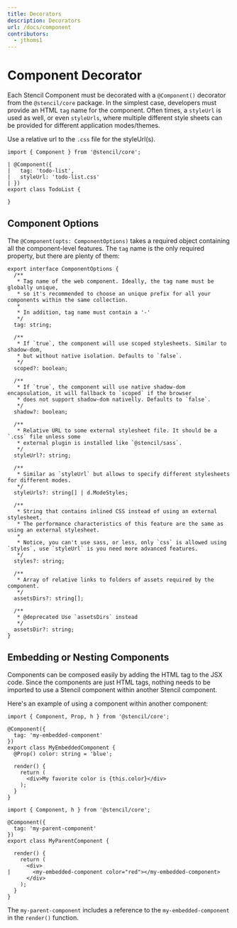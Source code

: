 ```yaml
---
title: Decorators
description: Decorators
url: /docs/component
contributors:
  - jthoms1
---
```


# Component Decorator

Each Stencil Component must be decorated with a `@Component()` decorator from the `@stencil/core` package. In the simplest case, developers must provide an HTML `tag` name for the component. Often times, a `styleUrl` is used as well, or even `styleUrls`, where multiple different style sheets can be provided for different application modes/themes.

Use a relative url to the `.css` file for the styleUrl(s).

```tsx
import { Component } from '@stencil/core';

| @Component({
|   tag: 'todo-list',
|   styleUrl: 'todo-list.css'
| })
export class TodoList {

}
```

## Component Options

The `@Component(opts: ComponentOptions)` takes a required object containing all the component-level features.
The `tag` name is the only required property, but there are plenty of them:

```tsx
export interface ComponentOptions {
  /**
   * Tag name of the web component. Ideally, the tag name must be globally unique,
   * so it's recommended to choose an unique prefix for all your components within the same collection.
   *
   * In addition, tag name must contain a '-'
   */
  tag: string;

  /**
   * If `true`, the component will use scoped stylesheets. Similar to shadow-dom,
   * but without native isolation. Defaults to `false`.
   */
  scoped?: boolean;

  /**
   * If `true`, the component will use native shadow-dom encapsulation, it will fallback to `scoped` if the browser
   * does not support shadow-dom nativelly. Defaults to `false`.
   */
  shadow?: boolean;

  /**
   * Relative URL to some external stylesheet file. It should be a `.css` file unless some
   * external plugin is installed like `@stencil/sass`.
   */
  styleUrl?: string;

  /**
   * Similar as `styleUrl` but allows to specify different stylesheets for different modes.
   */
  styleUrls?: string[] | d.ModeStyles;

  /**
   * String that contains inlined CSS instead of using an external stylesheet.
   * The performance characteristics of this feature are the same as using an external stylesheet.
   *
   * Notice, you can't use sass, or less, only `css` is allowed using `styles`, use `styleUrl` is you need more advanced features.
   */
  styles?: string;

  /**
   * Array of relative links to folders of assets required by the component.
   */
  assetsDirs?: string[];

  /**
   * @deprecated Use `assetsDirs` instead
   */
  assetsDir?: string;
}
```


## Embedding or Nesting Components

Components can be composed easily by adding the HTML tag to the JSX code. Since the components are just HTML tags, nothing needs to be imported to use a Stencil component within another Stencil component.

Here's an example of using a component within another component:

```tsx
import { Component, Prop, h } from '@stencil/core';

@Component({
  tag: 'my-embedded-component'
})
export class MyEmbeddedComponent {
  @Prop() color: string = 'blue';

  render() {
    return (
      <div>My favorite color is {this.color}</div>
    );
  }
}
```

```tsx
import { Component, h } from '@stencil/core';

@Component({
  tag: 'my-parent-component'
})
export class MyParentComponent {

  render() {
    return (
      <div>
|       <my-embedded-component color="red"></my-embedded-component>
      </div>
    );
  }
}
```

The `my-parent-component` includes a reference to the `my-embedded-component` in the `render()` function.
